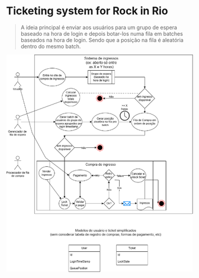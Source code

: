 # Ticketing system for Rock in Rio

> A ideia principal é enviar aos usuários para um grupo de espera baseado na hora de login e depois botar-los numa fila em batches baseados na hora de login. Sendo que a posição na fila é aleatória dentro do mesmo batch.

![image info](./bigdatacorp-ticketing.png)
